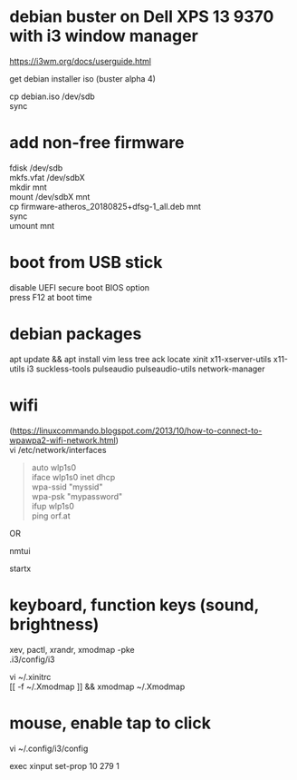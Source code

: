 # debian buster on Dell XPS 13 9370 with i3 window manager

https://i3wm.org/docs/userguide.html

get debian installer iso (buster alpha 4)

cp debian.iso /dev/sdb  
sync

# add non-free firmware
fdisk /dev/sdb  
mkfs.vfat /dev/sdbX  
mkdir mnt  
mount /dev/sdbX mnt  
cp firmware-atheros_20180825+dfsg-1_all.deb mnt  
sync  
umount mnt

# boot from USB stick
disable UEFI secure boot BIOS option  
press F12 at boot time


# debian packages
apt update && apt install vim less tree ack locate xinit x11-xserver-utils x11-utils i3 suckless-tools pulseaudio pulseaudio-utils network-manager

# wifi
(https://linuxcommando.blogspot.com/2013/10/how-to-connect-to-wpawpa2-wifi-network.html)  
vi /etc/network/interfaces  
> auto wlp1s0  
> iface wlp1s0 inet dhcp  
>     wpa-ssid "myssid"  
>     wpa-psk "mypassword"  
ifup wlp1s0  
ping orf.at

OR

nmtui

startx

# keyboard, function keys (sound, brightness)
xev, pactl, xrandr, xmodmap -pke  
.i3/config/i3

vi ~/.xinitrc  
[[ -f ~/.Xmodmap ]] && xmodmap ~/.Xmodmap

# mouse, enable tap to click

vi ~/.config/i3/config

exec xinput set-prop 10 279 1


